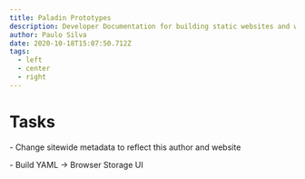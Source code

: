 ```yaml
---
title: Paladin Prototypes
description: Developer Documentation for building static websites and web apps.
author: Paulo Silva
date: 2020-10-18T15:07:50.712Z
tags:
  - left
  - center
  - right
---
```

# Tasks

\- Change sitewide metadata to reflect this author and website

\- Build YAML -> Browser Storage UI